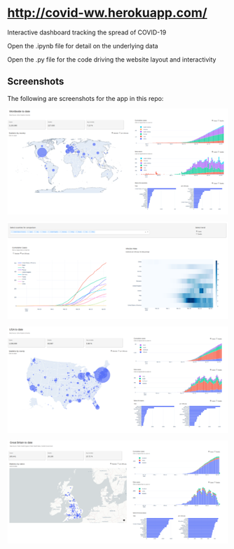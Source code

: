 # http://covid-ww.herokuapp.com/

Interactive dashboard tracking the spread of COVID-19

Open the .ipynb file for detail on the underlying data 

Open the .py file for the code driving the website layout and interactivity

## Screenshots
The following are screenshots for the app in this repo:

![Dash1](screenshots/Dash1.png)

![Dash2](screenshots/Dash2.png)

![Dash3](screenshots/Dash3.png)

![Dash4](screenshots/Dash4.png)
